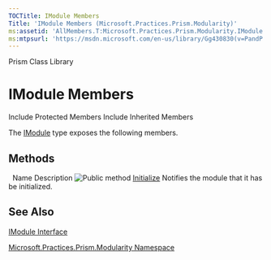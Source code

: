 ```yaml
---
TOCTitle: IModule Members
Title: 'IModule Members (Microsoft.Practices.Prism.Modularity)'
ms:assetid: 'AllMembers.T:Microsoft.Practices.Prism.Modularity.IModule'
ms:mtpsurl: 'https://msdn.microsoft.com/en-us/library/Gg430830(v=PandP.50)'
---
```


Prism Class Library

IModule Members
===============

Include Protected Members
Include Inherited Members

The [IModule](https://msdn.microsoft.com/t:microsoft.practices.prism.modularity.imodule) type exposes the following members.

Methods
-------

<span id="methodTableToggle"></span>
 
Name
Description
![](https://msdn.microsoft.com/en-us/Gg430830.pubmethod(en-us,PandP.50).gif "Public method")
[Initialize](https://msdn.microsoft.com/m:microsoft.practices.prism.modularity.imodule.initialize)
Notifies the module that it has be initialized.

See Also
--------

<span id="seeAlsoToggle"></span>
[IModule Interface](https://msdn.microsoft.com/t:microsoft.practices.prism.modularity.imodule)

[Microsoft.Practices.Prism.Modularity Namespace](https://msdn.microsoft.com/n:microsoft.practices.prism.modularity)
